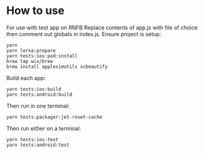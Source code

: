 # How to use
For use with test app on RNFB
Replace contents of app.js with file of choice then comment out globals in index.js.
Ensure project is setup:
```shell
yarn
yarn lerna:prepare
yarn tests:ios:pod:install
brew tap wix/brew
brew install applesimutils xcbeautify
```

Build each app:
```shell
yarn tests:ios:build
yarn tests:android:build
```
Then run in one terminal:
```shell
yarn tests:packager:jet-reset-cache
```
Then run either on a terminal:
```shell
yarn tests:ios:test
yarn tests:android:test
```
